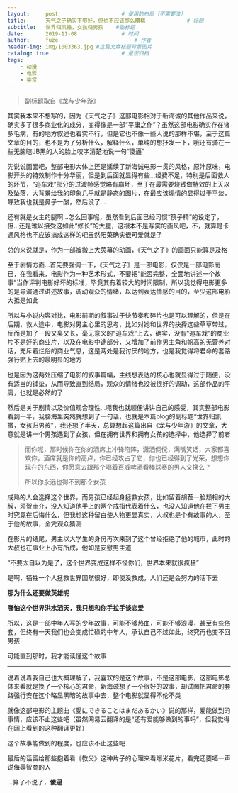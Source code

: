 ```yaml
---
layout:     post   				    # 使用的布局（不需要改）
title:      天气之子确实不够好，但也不应该那么糟糕				# 标题 
subtitle:   世界归凯撒，女孩归男孩    #副标题
date:       2019-11-08 				# 时间
author:     fuze 						# 作者
header-img: img/1003363.jpg	#这篇文章标题背景图片
catalog: true 						# 是否归档
tags:	
    - 动漫   
    - 电影
    - 鉴赏
---
```

>副标题取自《龙与少年游》

其实我本来不想写的，因为《天气之子》这部电影相对于新海诚的其他作品来说，确实多了很多商业化的成分，变得像是一部“平庸之作”？虽然这部电影确实存在诸多毛病，有的地方叙述也着实不行，但是它也不像一些人说的那样不堪，至于这篇文章的目的，也不是为了分析什么，解释什么，单纯的想抒发一下，哦还有骑在一些无脑瞎JB黑的人的脸上咬字清楚地说一句“傻逼”

先说说画面吧，整部电影大体上还是延续了新海诚电影一贯的风格，原汁原味，电影开头的特效制作十分华丽，但是到后面就显得有些...经费不足，特别是后面救人的环节，“追车戏”部分的过渡帧感觉略有崩坏，至于在最需要烧钱做特效的上天以及坠落，大背景给我的印象几乎就是静态的图片，在最应该煽情的显得过于平淡，导致我也就是鼻子一酸，然后没了...

还有就是女主的腿啊...怎么回事呢，虽然看到后面已经习惯“筷子精”的设定了，但...还是难以接受这如此“修长”的大腿，这根本不是写实的画风吧，不，就算是卡通风格也不应该搞成这样的吧~~虽然阳菜确实很可爱就是了~~

总的来说就是，作为一部被搬上大荧幕的动画，《天气之子》的画面只能算是及格

至于剧情方面...首先要强调一下，《天气之子》是一部电影，仅仅是一部电影而已，在我看来，电影作为一种艺术形式，不要把“能否完整，全面地讲述一个故事”当作评判电影好坏的标准，毕竟其有着较大的时间限制，所以我觉得电影更多的是导演通过讲述故事，调动观众的情绪，以达到表达情感的目的，至少这部电影大抵是如此

所以与小说内容对比，电影前期的叙事过于快节奏和碎片也是可以理解的，但是在后期，救人途中，电影对男主心里的思考，比如对她和世界的抉择这些草草带过，反而是加了一段又臭又长，毫无意义的“追车戏”上去，确实，没有“追车戏”的商业片不是好的商业片，以及在电影中途部分，又增加了前作男主角和帆高的无营养对话，充斥着烂俗的商业气息，这是两处是我讨厌的地方，也是我觉得将君命的套路强行贴上去的最明显的地方

也是因为这两处压缩了电影的叙事篇幅，主线想表达的核心也就显得过于随便，没有适当的铺垫，从而导致直到结局，观众的情绪也没被很好的调动，这部作品的平庸，也就是必然的了

然后是关于剧情以及价值观合理性...呃我也就顺便讲讲自己的感受，其实整部电影看到一半，我脑海里突然就想到了一句话，也就是本篇blog的副标题“世界归凯撒，女孩归男孩”，我还想了半天，总算想起这篇出自《龙与少年游》的文章，大意就是讲一个男孩遇到了女孩，但在拥有世界和拥有女孩的选择中，他选择了前者

>而你呢，那时候你在你的酒席上冲锋陷阵，潇洒倜傥，满嘴笑话，大家都喜欢你，酒席就是你的高卢，你已经攻占了它，你也已经得到了光荣，想想你现在的东西，你愿意去跟那个喝着百威啤酒看棒球赛的男人交换么？
>
>
>
>所以你永远也得不到那个女孩

成熟的人会选择这个世界，而男孩已经起身拯救女孩，比如留着胡茬一脸颓相的大叔，须贺圭介，没人知道他手上的两个戒指代表着什么，也没人知道他在拦下男主时究竟在后悔什么，但我想这种留白使人物更显真实，大叔也是个有故事的人，至于他的故事，全凭观众猜测

在影片的结尾，男主以大学生的身份再次来到了这个曾经拒绝了他的城市，此时的大叔也在事业上小有所成，他如是安慰男主道

“不要太自以为是了，这个世界变成这样不怪你们，世界本来就很疯狂”

是啊，牺牲一个人拯救世界固然很好，即使没救成，人们还是会努力的活下去

**那为什么还要做英雄呢**

**哪怕这个世界洪水滔天，我只想和你手拉手谈恋爱**

所以，这是一部中年人写的少年故事，可能不够热血，可能不够浪漫，甚至有些俗套，但终有一天我们也会变成忙碌的中年人，承认自己不过如此，终究再也变不回男孩

可能直到那时，我才能读懂这个故事

***

说着说着我自己也大概理解了，我喜欢的是这个故事，不是这部电影，这部电影总体来看就是换了一个核心的君命，新海诚想了一个很好的故事，却试图把君命的套路强行安在这个略显黑暗的故事中去，整个电影就显得不伦不类

就像这部电影的主题曲《愛にできることはまだあるかい》说的那样，爱能做到的事情，应该不止这些吧（虽然网易云翻译的是“还有爱能够做到的事吗”，但我觉得在网上看到的这种翻译更好）

这个故事能做到的程度，也应该不止这些吧

最后的话留给那些抱着看《教父》这种片子的心理来看爆米花片，看完还要呸一声说侮辱智商的人

...算了不说了，**傻逼**

